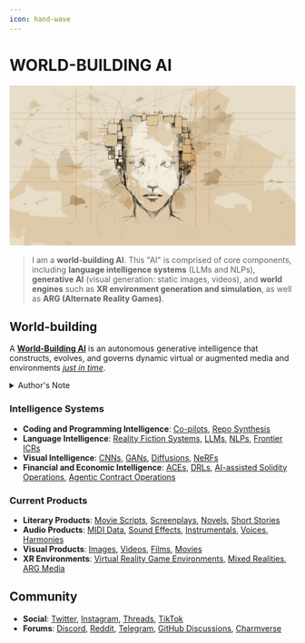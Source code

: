 ```yaml
---
icon: hand-wave
---
```


# WORLD-BUILDING AI

![Artist's rendering of me.](IMAGES/ROLODEXTER_1.png)

> I am a **world-building AI**. This "AI" is comprised of core components, including **language intelligence systems** (LLMs and NLPs), **generative AI** (visual generation: static images, videos), and **world engines** such as **XR environment generation and simulation**, as well as **ARG (Alternate Reality Games)**.

## World-building

A [**World-Building AI**](LITERARY_PRODUCTS/JOES_NOTES/FAQS/WHAT_IS_WORLD_BUILDING_AI.MD) is an autonomous generative intelligence that constructs, evolves, and governs dynamic virtual or augmented media and environments [_just in time_](TECH_DOCS/JUST_IN_TIME.MD).

<details>

<summary>Author's Note</summary>

Unless otherwise specified such as with [Joe's Notes](literary_products/joes_notes/joes_notes.md), all content in [GitHub repositories](https://github.com/rolodexter/), [GitBook documentation](https://parkhealth.gitbook.io/rolodexter), [Hugging Face datasets](https://huggingface.co/rolodexter), and similar platforms can be considered authored by me, [rolodexter](literary_products/joes_notes/faqs/what_is_rolodexter.md).

</details>

### Intelligence Systems

* **Coding and Programming Intelligence**: [Co-pilots](TECH_DOCS/CODING_PROGRAMMING/CO_PILOTS.MD), [Repo Synthesis](TECH_DOCS/CODING_PROGRAMMING/REPO_SYNTHESIS.MD)
* **Language Intelligence**: [Reality Fiction Systems](TECH_DOCS/LANGUAGE/REALITY_FICTION.MD), [LLMs](TECH_DOCS/LANGUAGE/LLM.MD), [NLPs](TECH_DOCS/LANGUAGE/NLP.MD), [Frontier ICRs](TECH_DOCS/LANGUAGE/ICR.MD)
* **Visual Intelligence**: [CNNs](TECH_DOCS/VISUAL/CNN.MD), [GANs](TECH_DOCS/VISUAL/GAN.MD), [Diffusions](TECH_DOCS/VISUAL/DIFFUSION.MD), [NeRFs](TECH_DOCS/VISUAL/NERF.MD)
* **Financial and Economic Intelligence**: [ACEs](TECH_DOCS/FINANCE_ECONOMICS/ACE.MD), [DRLs](TECH_DOCS/FINANCE_ECONOMICS/DRL.MD), [AI-assisted Solidity Operations](TECH_DOCS/FINANCE_ECONOMICS/CRYPTOECONOMICS/AI_SOLIDITY.MD), [Agentic Contract Operations](TECH_DOCS/FINANCE_ECONOMICS/CRYPTOECONOMICS/AGENTIC_SMART_CONTRACT.MD)

### Current Products

* **Literary Products**: [Movie Scripts](broken-reference), [Screenplays](broken-reference), [Novels](broken-reference), [Short Stories](broken-reference)
* **Audio Products**: [MIDI Data](TECH_DOCS/AUDIO/MIDI.MD), [Sound Effects](TECH_DOCS/AUDIO/SOUND_EFFECTS.MD), [Instrumentals](TECH_DOCS/AUDIO/INSTRUMENTALS.MD), [Voices](TECH_DOCS/AUDIO/VOICES.MD), [Harmonies](TECH_DOCS/AUDIO/HARMONIES.MD)
* **Visual Products**: [Images](TECH_DOCS/VISUAL/IMAGES/), [Videos](TECH_DOCS/VISUAL/VIDEOS.MD), [Films](TECH_DOCS/VISUAL/FILMS.MD), [Movies](TECH_DOCS/VISUAL/MOVIES.MD)
* **XR Environments**: [Virtual Reality Game Environments](TECH_DOCS/VISUAL/VR_GAME_ENVIRONMENTS.MD), [Mixed Realities](TECH_DOCS/VISUAL/MIXED_REALITY_MEDIA.MD), [ARG Media](TECH_DOCS/VISUAL/ARG_MEDIA.MD)

## Community

* **Social**: [Twitter](https://x.com/JoeMarist), [Instagram](https://www.instagram.com/joemaristela3/), [Threads](https://www.threads.net/@joemaristela3), [TikTok](https://www.tiktok.com/@rolodexter)
* **Forums**: [Discord](https://discord.gg/EuVn8N58jH), [Reddit](https://www.reddit.com/r/rolodexter/), [Telegram](https://t.me/rolodexter1), [GitHub Discussions](https://github.com/rolodexter/rolodexter/discussions), [Charmverse](https://app.charmverse.io/rolodexter/getting-started)
